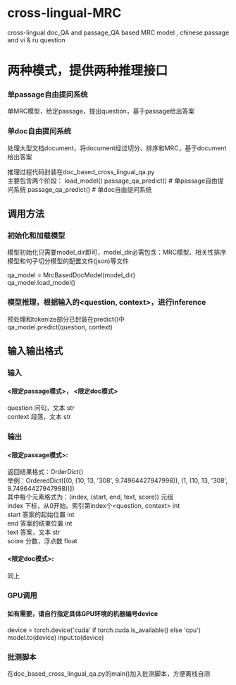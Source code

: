 # cross-lingual-MRC
cross-lingual doc_QA and passage_QA based MRC model , chinese passage and  vi &amp; ru question

# 两种模式，提供两种推理接口
### 单passage自由提问系统                                                                                                                                               
单MRC模型，给定passage，提出question，基于passage给出答案
### 单doc自由提问系统
处理大型文档document，将document经过切分、排序和MRC，基于document给出答案

推理过程代码封装在doc_based_cross_lingual_qa.py  
主要包含两个阶段：
load_model()
passage_qa_predict() # 单passage自由提问系统
passage_qa_predict() # 单doc自由提问系统

## 调用方法
### 初始化和加载模型
模型初始化只需要model_dir即可，model_dir必需包含：MRC模型、相关性排序模型和句子切分模型的配置文件(json)等文件

qa_model = MrcBasedDocModel(model_dir)  
qa_model.load_model()

### 模型推理，根据输入的<question, context>，进行inference
预处理和tokenize部分已封装在predict()中  
qa_model.predict(question, context)

## 输入输出格式
### 输入
#### <限定passage模式>， <限定doc模式>
question    问句，文本  str  
context 段落，文本  str

### 输出
#### <限定passage模式>:  
返回结果格式：OrderDict()  
举例：OrderedDict([(0, (10, 13, '308', 9.74964427947998)), (1, (10, 13, '308', 9.74964427947998))])  
其中每个元素格式为：(index, (start, end, text, score))  元组  
index   下标，从0开始。索引第index个<question, context>    int  
start   答案的起始位置  int  
end 答案的结束位置  int  
text    答案，文本  str  
score   分数，浮点数    float  
#### <限定doc模式>:  
同上

### GPU调用
#### 如有需要，请自行指定具体GPU环境的机器编号device
device = torch.device('cuda' if torch.cuda.is_available() else 'cpu')  
model.to(device)
input.to(device)

### 批测脚本
在doc_based_cross_lingual_qa.py的main()加入批测脚本，方便离线自测
